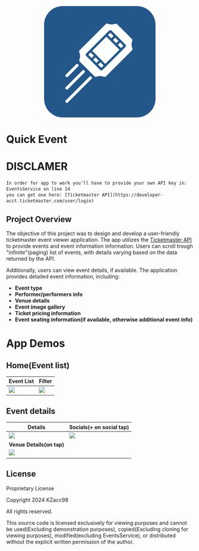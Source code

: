 <div style="text-align: center;">
  <img src="https://github.com/KZacc98/QuickEvent/blob/main/QuickEvent/Resources/Assets.xcassets/AppIcon.appiconset/QuickEventAppIcon.png" alt="App icon" width="300" height="300" style="border-radius: 50px;">
</div>

# Quick Event
# DISCLAMER
```
In order for app to work you'll have to provide your own API key in: EventsService on line 14
you can get one here: [Ticketmaster API](https://developer-acct.ticketmaster.com/user/login)

```
## Project Overview

The objective of this project was to design and develop a user-friendly ticketmaster event viewer application.
The app utilizes the [Ticketmaster API](https://developer.ticketmaster.com/products-and-docs/apis/discovery-api/v2/#overview) to provide events and event information information.
Users can scroll trough "infinite"(paging) list of events, with details varying based on the data returned by the API.

Additionally, users can view event details, if available.
The application provides detailed event information, including:

- **Event type**
- **Performer/performers info**
- **Venue details**
- **Event image gallery**
- **Ticket pricing information**
- **Event seating information(if available, otherwise additional event info)**
# App Demos
## Home(Event list)
| **Event List**   | **Filter**   |
|-----------------|----------------------|
| <img src="https://res.cloudinary.com/dv1dmymg2/image/upload/QuickEvent_Event_List_lajyzy.gif" width="300" /> | <img src="https://res.cloudinary.com/dv1dmymg2/image/upload/QuickEvent_Filter_lrhkd4.gif" width="300" /> |

## Event details
| **Details**   | **Socials(+ on social tap)**   |
|-----------------|----------------------|
| <img src="https://res.cloudinary.com/dv1dmymg2/image/upload/QuickEvent_Details_uiavts.gif" width="300" /> | <img src="https://res.cloudinary.com/dv1dmymg2/image/upload/QuickEvent_Socials_skbk60.gif" width="300" /> |
| **Venue Details(on tap)**   |
| <img src="https://res.cloudinary.com/dv1dmymg2/image/upload/QuickEvent_goToMap_ppqha7.gif" width="300" /> |

## License

Proprietary License

Copyright 2024 KZacc98

All rights reserved.

This source code is licensed exclusively for viewing purposes and cannot be used(Excluding demonstration purposes), copied(Excluding cloning for viewing purposes), modified(excluding EventsService), or distributed without the explicit written permission of the author.
